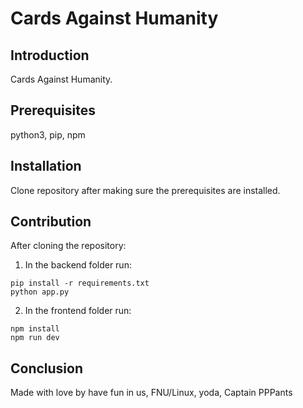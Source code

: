 # Cards Against Humanity

## Introduction
Cards Against Humanity.

## Prerequisites
python3, pip, npm

## Installation
Clone repository after making sure the prerequisites are installed.

## Contribution
After cloning the repository:
1. In the backend folder run:
```
pip install -r requirements.txt 
python app.py
```
2. In the frontend folder run:
```
npm install
npm run dev
```

## Conclusion
Made with love by have fun in us, FNU/Linux, yoda, Captain PPPants
